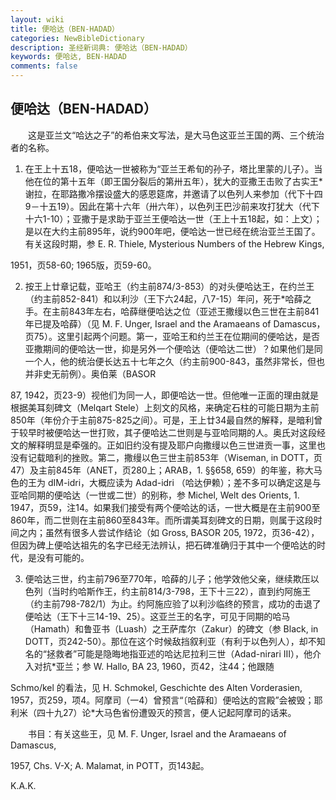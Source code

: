 ```yaml
---
layout: wiki
title: 便哈达（BEN-HADAD）
categories: NewBibleDictionary
description: 圣经新词典: 便哈达（BEN-HADAD）
keywords: 便哈达, BEN-HADAD
comments: false
---
```


## 便哈达（BEN-HADAD）

　　这是亚兰文“哈达之子”的希伯来文写法，是大马色这亚兰王国的两、三个统治者的名称。

1. 在王上十五18，便哈达一世被称为“亚兰王希旬的孙子，塔比里蒙的儿子）。当他在位的第十五年（即王国分裂后的第卅五年），犹大的亚撒王击败了古实王*谢拉，在耶路撒冷摆设盛大的感恩筵席，并邀请了以色列人来参加（代下十四9－十五19）。因此在第十六年（卅六年），以色列王巴沙前来攻打犹大（代下十六1-10）；亚撒于是求助于亚兰王便哈达一世（王上十五18起，如：上文）；是以在大约主前895年，说约900年吧，便哈达一世已经在统治亚兰王国了。有关这段时期，参 E. R. Thiele, Mysterious Numbers of the Hebrew Kings,

1951，页58-60; 1965版，页59-60。

2. 按王上廿章记载，亚哈王（约主前874/3-853）的对头便哈达王，在约兰王（约主前852-841）和以利沙（王下六24起，八7-15）年问，死于*哈薛之手。在主前843年左右，哈薛继便哈达之位（亚述王撒缦以色三世在主前841年已提及哈薛）（见 M. F. Unger, Israel and the Aramaeans of Damascus，页75）。这里引起两个问题。第一，亚哈王和约兰王在位期间的便哈达，是否亚撒期间的便哈达一世，抑是另外一个便哈达（便哈达二世）？如果他们是同一个人，他的统治便长达五十七年之久（约主前900-843，虽然非常长，但也并非史无前例）。奥伯莱（BASOR

87, 1942，页23-9）视他们为同一人，即便哈达一世。但他唯一正面的理由就是根据美耳刻碑文（Melqart Stele）上刻文的风格，来确定石柱的可能日期为主前850年（年份介于主前875-825之间）。可是，王上廿34最自然的解释，是暗利曾于较早时被便哈达一世打败，其子便哈达二世则是与亚哈同期的人。奥氏对这段经文的解释明显是牵强的。正如旧约没有提及耶户向撒缦以色三世进贡一事，这里也没有记载暗利的挫败。第二，撒缦以色三世主前853年（Wiseman, in DOTT，页47）及主前845年（ANET，页280上；ARAB，1. §§658, 659）的年鉴，称大马色的王为 dIM-idri，大概应读为 Adad-idri （哈达伊赖）；差不多可以确定这是与亚哈同期的便哈达（一世或二世）的别称，参 Michel, Welt des Orients, 1. 1947，页59，注14。如果我们接受有两个便哈达的话，一世大概是在主前900至860年，而二世则在主前860至843年。而所谓美耳刻碑文的日期，则属于这段时间之内；虽然有很多人尝试作结论（如 Gross, BASOR 205, 1972，页36-42），但因为碑上便哈达祖先的名字已经无法辨认，把石碑准确归于其中一个便哈达的时代，是没有可能的。

3. 便哈达三世，约主前796至770年，哈薛的儿子；他学效他父亲，继续欺压以色列（当时约哈斯作王，约主前814/3-798，王下十三22），直到约阿施王（约主前798-782/1）为止。约阿施应验了以利沙临终的预言，成功的击退了便哈达（王下十三14-19、25）。这亚兰王的名字，可见于同期的哈马（Hamath）和鲁亚书（Luash）之王萨库尔（Zakur）的碑文（参 Black, in DOTT，页242-50）。那位在这个时候敌挡叙利亚（有利于以色列人），却不知名的“拯救者”可能是隐晦地指亚述的哈达尼拉利三世（Adad-nirari III），他介入对抗*亚兰；参 W. Hallo, BA 23, 1960，页42，注44；他跟随

Schmo/kel 的看法，见 H. Schmokel, Geschichte des Alten Vorderasien, 1957，页259，项4。阿摩司（一4）曾预言“〔哈薛和〕便哈达的宫殿”会被毁；耶利米（四十九27）论*大马色省份遭毁灭的预言，便人记起阿摩司的话来。

　　书目：有关这些王，见 M. F. Unger, Israel and the Aramaeans of Damascus,

1957, Chs. V-X; A. Malamat, in POTT，页143起。

K.A.K.






